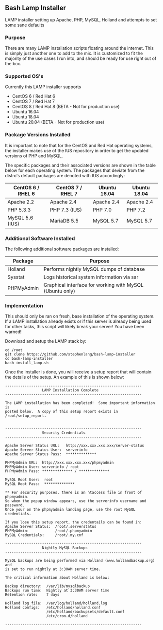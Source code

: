 ## Bash Lamp Installer

LAMP installer setting up Apache, PHP, MySQL, Holland and attempts to set some sane defaults

### Purpose

There are many LAMP installation scripts floating around the internet.  This is simply just another one to add to the mix.  It is customized to fit the majority of the use cases I run into, and should be ready for use right out of the box.  

### Supported OS's

Currently this LAMP installer supports
- CentOS 6 / Red Hat 6
- CentOS 7 / Red Hat 7
- CentOS 8 / Red Hat 8 (BETA - Not for production use)
- Ubuntu 16.04
- Ubuntu 18.04
- Ubuntu 20.04 (BETA - Not for production use)

### Package Versions Installed

It is important to note that for the CentOS and Red Hat operating systems, the installer makes use of the IUS repository in order to get the updated versions of PHP and MySQL.  

The specific packages and their associated versions are shown in the table below for each operating system.  The packages that deviate from the distro's default packages are denoted with IUS accordingly:

| CentOS 6 / RHEL 6 | CentOS 7 / RHEL 7 | Ubuntu 16.04 | Ubuntu 18.04 |
| ----------------- | ----------------- | ------------ | ------------ |
| Apache 2.2        | Apache 2.4        | Apache 2.4   | Apache 2.4   |
| PHP 5.3.3         | PHP 7.3 (IUS)     | PHP 7.0      | PHP 7.2      |
| MySQL 5.6 (IUS)   | MariaDB 5.5       | MySQL 5.7    | MySQL 5.7    |

### Additional Software Installed

The following additional software packages are installed:

| Package              | Purpose                                    |
| -------------------- | ------------------------------------------ |
| Holland              | Performs nightly MySQL dumps of database   |
| Sysstat              | Logs historical system information via sar |
| PHPMyAdmin           | Graphical interface for working with MySQL (Ubuntu only) |


### Implementation

This should only be ran on fresh, base installation of the operating system.  If a LAMP installation already exists or if this server is already being used for other tasks, this script will likely break your server!  You have been warned!

Download and setup the LAMP stack by:

	cd /root
	git clone https://github.com/stephenlang/bash-lamp-installer
	cd bash-lamp-installer
	bash install_lamp.sh

Once the installer is done, you will receive a setup report that will contain the details of the setup.  An example of this is shown below:

	---------------------------------------------------------------
	                 LAMP Installation Complete
	---------------------------------------------------------------

	The LAMP installation has been completed!  Some important information is
	posted below.  A copy of this setup report exists in /root/setup_report.


	---------------------------------------------------------------
	                 Security Credentials
	---------------------------------------------------------------

	Apache Server Status URL:   http://xxx.xxx.xxx.xxx/server-status
	Apache Server Status User:  serverinfo
	Apache Server Status Pass:  **************

	PHPMyAdmin URL:  http://xxx.xxx.xxx.xxx/phpmyadmin
	PHPMyAdmin User: serverinfo / root
	PHPMyAdmin Pass: ************** / **************

	MySQL Root User:  root 
	MySQL Root Pass:  **************

	** For security purposes, there is an htaccess file in front of phpmyadmin.
	So when the popup window appears, use the serverinfo username and password. 
	Once your on the phpmyadmin landing page, use the root MySQL credentials.

	If you lose this setup report, the credentails can be found in:
	Apache Server Status:  /root/.serverstatus
	PHPMyAdmin:            /root/.phpmyadmin
	MySQL Credentials:     /root/.my.cnf

	---------------------------------------------------------------
	                 Nightly MySQL Backups
	---------------------------------------------------------------

	MySQL backups are being performed via Holland (www.hollandbackup.org) and
	is set to run nightly at 3:30AM server time.  

	The critical information about Holland is below:

	Backup directory:  /var/lib/mysqlbackup
	Backups run time:  Nightly at 3:30AM server time
	Retention rate:    7 days

	Holland log file:  /var/log/holland/holland.log
	Holland configs:   /etc/holland/holland.conf
	                   /etc/holland/backupsets/default.conf
	                   /etc/cron.d/holland
	
	---------------------------------------------------------------

